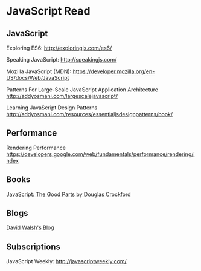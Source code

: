 JavaScript Read
===============

JavaScript
----------

Exploring ES6:
http://exploringjs.com/es6/

Speaking JavaScript:
http://speakingjs.com/

Mozilla JavaScript (MDN):
https://developer.mozilla.org/en-US/docs/Web/JavaScript

Patterns For Large-Scale JavaScript Application Architecture
http://addyosmani.com/largescalejavascript/

Learning JavaScript Design Patterns
http://addyosmani.com/resources/essentialjsdesignpatterns/book/

Performance
-----------

Rendering Performance
https://developers.google.com/web/fundamentals/performance/rendering/index

Books
-----
[JavaScript: The Good Parts by Douglas Crockford](http://www.amazon.in/Javascript-Good-Parts-D-Crockford/dp/0596517742)

Blogs
-----
[David Walsh's Blog](davidwalsh.name)

Subscriptions
-------------
JavaScript Weekly: http://javascriptweekly.com/
